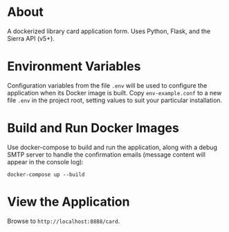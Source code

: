 # About

A dockerized library card application form. Uses Python, Flask, and the Sierra API (v5+).

# Environment Variables

Configuration variables from the file ```.env``` will be used to configure the application when its Docker image is built. Copy ```env-example.conf``` to a new file ```.env``` in the project root, setting values to suit your particular installation.

# Build and Run Docker Images

Use docker-compose to build and run the application, along with a debug SMTP server to handle the confirmation emails (message content will appear in the console log):

```
docker-compose up --build
```

# View the Application

Browse to `http://localhost:8888/card`.
